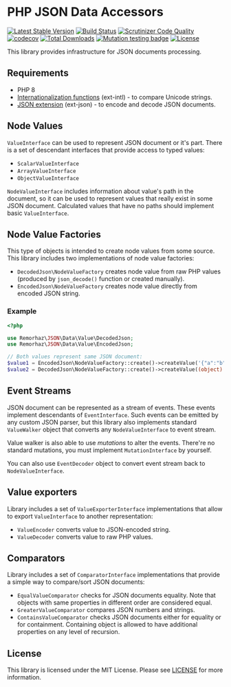 # PHP JSON Data Accessors

[![Latest Stable Version](https://poser.pugx.org/remorhaz/php-json-data/v/stable)](https://packagist.org/packages/remorhaz/php-json-data)
[![Build Status](https://travis-ci.org/remorhaz/php-json-data.svg?branch=master)](https://travis-ci.org/remorhaz/php-json-data)
[![Scrutinizer Code Quality](https://scrutinizer-ci.com/g/remorhaz/php-json-data/badges/quality-score.png?b=master)](https://scrutinizer-ci.com/g/remorhaz/php-json-data/?branch=master)
[![codecov](https://codecov.io/gh/remorhaz/php-json-data/branch/master/graph/badge.svg)](https://codecov.io/gh/remorhaz/php-json-data)
[![Total Downloads](https://poser.pugx.org/remorhaz/php-json-data/downloads)](https://packagist.org/packages/remorhaz/php-json-data)
[![Mutation testing badge](https://img.shields.io/endpoint?style=flat&url=https%3A%2F%2Fbadge-api.stryker-mutator.io%2Fgithub.com%2Fremorhaz%2Fphp-json-data%2Fmaster)](https://dashboard.stryker-mutator.io/reports/github.com/remorhaz/php-json-data/master)
[![License](https://poser.pugx.org/remorhaz/php-json-data/license)](https://packagist.org/packages/remorhaz/php-json-data)

This library provides infrastructure for JSON documents processing.

## Requirements

- PHP 8 
- [Internationalization functions](https://www.php.net/manual/en/book.intl.php) (ext-intl) - to compare Unicode strings.
- [JSON extension](https://www.php.net/manual/en/book.json.php) (ext-json) - to encode and decode JSON documents.

## Node Values
`ValueInterface` can be used to represent JSON document or it's part. There is a set of descendant interfaces that provide access to typed values:

- `ScalarValueInterface`
- `ArrayValueInterface`
- `ObjectValueInterface`

`NodeValueInterface` includes information about value's path in the document, so it can be used to represent values that really exist in some JSON document. Calculated values that have no paths should implement basic `ValueInterface`. 

## Node Value Factories
This type of objects is intended to create node values from some source. This library includes two implementations of node value factories:

- `DecodedJson\NodeValueFactory` creates node value from raw PHP values (produced by `json_decode()` function or created manually).
- `EncodedJson\NodeValueFactory` creates node value directly from encoded JSON string.

### Example
```php
<?php

use Remorhaz\JSON\Data\Value\DecodedJson;
use Remorhaz\JSON\Data\Value\EncodedJson;

// Both values represent same JSON document:
$value1 = EncodedJson\NodeValueFactory::create()->createValue('{"a":"b"}');
$value2 = DecodedJson\NodeValueFactory::create()->createValue((object) ['a' => 'b']);
``` 

## Event Streams
JSON document can be represented as a stream of events. These events implement descendants of `EventInterface`. Such events can be emitted by any custom JSON parser, but this library also implements standard `ValueWalker` object that converts any `NodeValueInterface` to event stream.

Value walker is also able to use _mutations_ to alter the events. There're no standard mutations, you must implement `MutationInterface` by yourself.

You can also use `EventDecoder` object to convert event stream back to `NodeValueInterface`.

## Value exporters
Library includes a set of `ValueExporterInterface` implementations that allow to export `ValueInterface` to another representation:

- `ValueEncoder` converts value to JSON-encoded string.
- `ValueDecoder` converts value to raw PHP values.

## Comparators
Library includes a set of `ComparatorInterface` implementations that provide a simple way to compare/sort JSON documents:

- `EqualValueComparator` checks for JSON documents equality. Note that objects with same properties in different order are considered equal.
- `GreaterValueComparator` compares JSON numbers and strings.
- `ContainsValueComparator` checks JSON documents either for equality or for containment. Containing object is allowed to have additional properties on any level of recursion. 

## License

This library is licensed under the MIT License. Please see [LICENSE](./LICENSE) for more information.